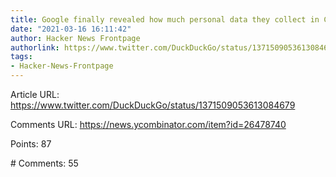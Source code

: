 ```yaml
---
title: Google finally revealed how much personal data they collect in Chrome
date: "2021-03-16 16:11:42"
author: Hacker News Frontpage
authorlink: https://www.twitter.com/DuckDuckGo/status/1371509053613084679
tags:
- Hacker-News-Frontpage
---
```


<p>Article URL: <a href="https://www.twitter.com/DuckDuckGo/status/1371509053613084679">https://www.twitter.com/DuckDuckGo/status/1371509053613084679</a></p>
<p>Comments URL: <a href="https://news.ycombinator.com/item?id=26478740">https://news.ycombinator.com/item?id=26478740</a></p>
<p>Points: 87</p>
<p># Comments: 55</p>
